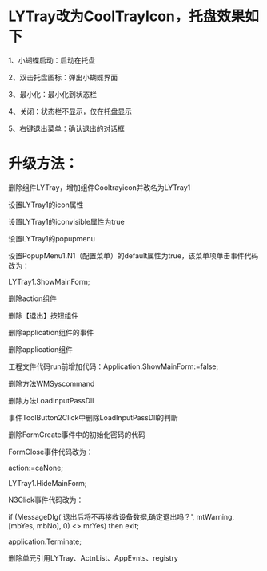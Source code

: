 # LYTray改为CoolTrayIcon，托盘效果如下
1、小蝴蝶启动：启动在托盘 

2、双击托盘图标：弹出小蝴蝶界面 

3、最小化：最小化到状态栏 

4、关闭：状态栏不显示，仅在托盘显示 

5、右键退出菜单：确认退出的对话框 

# 升级方法：
删除组件LYTray，增加组件Cooltrayicon并改名为LYTray1 

设置LYTray1的icon属性 

设置LYTray1的iconvisible属性为true 

设置LYTray1的popupmenu 

设置PopupMenu1.N1（配置菜单）的default属性为true，该菜单项单击事件代码改为： 

  LYTray1.ShowMainForm; 
  
删除action组件 

删除【退出】按钮组件 

删除application组件的事件 

删除application组件 

工程文件代码run前增加代码：Application.ShowMainForm:=false; 

删除方法WMSyscommand 

删除方法LoadInputPassDll 

事件ToolButton2Click中删除LoadInputPassDll的判断 

删除FormCreate事件中的初始化密码的代码 

FormClose事件代码改为： 

  action:=caNone; 
  
  LYTray1.HideMainForm; 
  
N3Click事件代码改为： 

  if (MessageDlg('退出后将不再接收设备数据,确定退出吗？', mtWarning, [mbYes, mbNo], 0) <> mrYes) then exit; 
  
  application.Terminate; 
  
删除单元引用LYTray、ActnList、AppEvnts、registry
